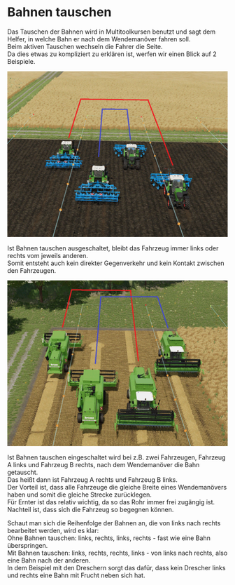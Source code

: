 # Bahnen tauschen

  
Das Tauschen der Bahnen wird in Multitoolkursen benutzt und sagt dem Helfer, in welche Bahn er nach dem Wendemanöver fahren soll.  
Beim aktiven Tauschen wechseln die Fahrer die Seite.  
Da dies etwas zu kompliziert zu erklären ist, werfen wir einen Blick auf 2 Beispiele.  


![Image](../assets/images/regularchange_0_0_1020_765.png)

  
Ist Bahnen tauschen ausgeschaltet, bleibt das Fahrzeug immer links oder rechts vom jeweils anderen.  
Somit entsteht auch kein direkter Gegenverkehr und kein Kontakt zwischen den Fahrzeugen.  


![Image](../assets/images/symetricchange_0_0_1020_765.png)

  
Ist Bahnen tauschen eingeschaltet wird bei z.B. zwei Fahrzeugen, Fahrzeug A links und Fahrzeug B rechts, nach dem Wendemanöver die Bahn getauscht.  
Das heißt dann ist Fahrzeug A rechts und Fahrzeug B links.  
Der Vorteil ist, dass alle Fahrzeuge die gleiche Breite eines Wendemanövers haben und somit die gleiche Strecke zurücklegen.  
Für Ernter ist das relativ wichtig, da so das Rohr immer frei zugängig ist.  
Nachteil ist, dass sich die Fahrzeug so begegnen können.  
  
Schaut man sich die Reihenfolge der Bahnen an, die von links nach rechts bearbeitet werden, wird es klar:  
Ohne Bahnen tauschen: links, rechts, links, rechts - fast wie eine Bahn überspringen.  
Mit Bahnen tauschen: links, rechts, rechts, links - von links nach rechts, also eine Bahn nach der anderen.  
In dem Beispiel mit den Dreschern sorgt das dafür, dass kein Drescher links und rechts eine Bahn mit Frucht neben sich hat.  


